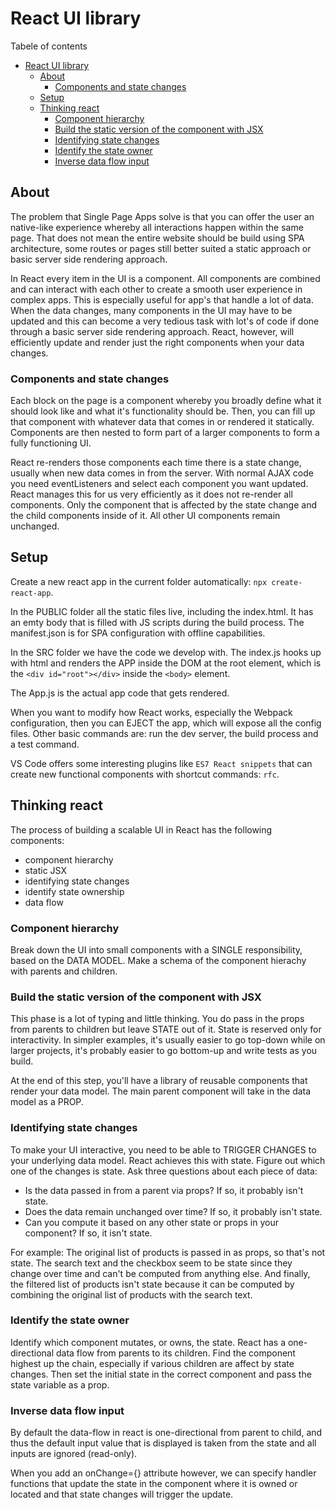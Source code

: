 # React UI library
Tabele of contents
- [React UI library](#react-ui-library)
	- [About](#about)
		- [Components and state changes](#components-and-state-changes)
	- [Setup](#setup)
	- [Thinking react](#thinking-react)
		- [Component hierarchy](#component-hierarchy)
		- [Build the static version of the component with JSX](#build-the-static-version-of-the-component-with-jsx)
		- [Identifying state changes](#identifying-state-changes)
		- [Identify the state owner](#identify-the-state-owner)
		- [Inverse data flow input](#inverse-data-flow-input)
## About
The problem that Single Page Apps solve is that you can offer the user an native-like experience whereby all interactions happen within the same page. That does not mean the entire website should be build using SPA architecture, some routes or pages still better suited a static approach or basic server side rendering approach.

In React every item in the UI is a component. All components are combined and can interact with each other to create a smooth user experience in complex apps. This is especially useful for app's that handle a lot of data. When the data changes, many components in the UI may have to be updated and this can become a very tedious task with lot's of code if done through a basic server side rendering approach. React, however, will efficiently update and render just the right components when your data changes.

### Components and state changes
Each block on the page is a component whereby you broadly define what it should look like and what it's functionality should be. Then, you can fill up that component with whatever data that comes in or rendered it statically. Components are then nested to form part of a larger components to form a fully functioning UI.

React re-renders those components each time there is a state change, usually when new data comes in from the server. With normal AJAX code you need eventListeners and select each component you want updated. React manages this for us very efficiently as it does not re-render all components. Only the component that is affected by the state change and the child components inside of it. All other UI components remain unchanged.

## Setup
Create a new react app in the current folder automatically: `npx create-react-app`.

In the PUBLIC folder all the static files live, including the index.html. It has an emty body that is filled with JS scripts during the build process. The manifest.json is for SPA configuration with offline capabilities.

In the SRC folder we have the code we develop with. The index.js hooks up with html and renders the APP inside the DOM at the root element, which is the `<div id="root"></div>` inside the `<body>` element.

The App.js is the actual app code that gets rendered.

When you want to modify how React works, especially the Webpack configuration, then you can EJECT the app, which will expose all the config files. Other basic commands are: run the dev server, the build process and a test command.

VS Code offers some interesting plugins like `ES7 React snippets` that can  create new functional components with shortcut commands: `rfc`. 

## Thinking react
The process of building a scalable UI in React has the following components:
- component hierarchy
- static JSX
- identifying state changes
- identify state ownership
- data flow
  
### Component hierarchy
Break down the UI into small components with a SINGLE responsibility, based on the DATA MODEL. Make a schema of the component hierachy with parents and children.

### Build the static version of the component with JSX
This phase is a lot of typing and little thinking. You do pass in the props from parents to children but leave STATE out of it. State is reserved only for interactivity. In simpler examples, it's usually easier to go top-down while on larger projects, it's probably easier to go bottom-up and write tests as you build.

At the end of this step, you'll have a library of reusable components that render your data model. The main parent component will take in the data model as a PROP.

### Identifying state changes
To make your UI interactive, you need to be able to TRIGGER CHANGES to your underlying data model. React achieves this with state. Figure out which one of the changes is state. Ask three questions about each piece of data:
- Is the data passed in from a parent via props? If so, it probably isn't state.
- Does the data remain unchanged over time? If so, it probably isn't state.
- Can you compute it based on any other state or props in your component? If so, it isn't state.

For example: The original list of products is passed in as props, so that's not state. The search text and the checkbox seem to be state since they change over time and can't be computed from anything else. And finally, the filtered list of products isn't state because it can be computed by combining the original list of products with the search text.

### Identify the state owner
Identify which component mutates, or owns, the state. React has a one-directional data flow from parents to its children. Find the component highest up the chain, especially if various children are affect by state changes. Then set the initial state in the correct component and pass the state variable as a prop.

### Inverse data flow input
By default the data-flow in react is one-directional from parent to child, and thus the default input value that is displayed is taken from the state and all inputs are ignored (read-only).

When you add an onChange={} attribute however, we can specify handler functions that update the state in the component where it is owned or located and that state changes will trigger the update.